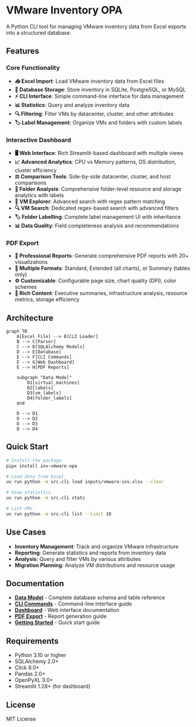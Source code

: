 # VMware Inventory OPA

A Python CLI tool for managing VMware inventory data from Excel exports into a structured database.

## Features

### Core Functionality
- **📥 Excel Import**: Load VMware inventory data from Excel files
- **💾 Database Storage**: Store inventory in SQLite, PostgreSQL, or MySQL
- **⚡ CLI Interface**: Simple command-line interface for data management
- **📊 Statistics**: Query and analyze inventory data
- **🔍 Filtering**: Filter VMs by datacenter, cluster, and other attributes
- **🏷️ Label Management**: Organize VMs and folders with custom labels

### Interactive Dashboard
- **🖥️ Web Interface**: Rich Streamlit-based dashboard with multiple views
- **📈 Advanced Analytics**: CPU vs Memory patterns, OS distribution, cluster efficiency
- **⚖️ Comparison Tools**: Side-by-side datacenter, cluster, and host comparisons
- **📁 Folder Analysis**: Comprehensive folder-level resource and storage analytics with labels
- **🔎 VM Explorer**: Advanced search with regex pattern matching
- **🔍 VM Search**: Dedicated regex-based search with advanced filters
- **🏷️ Folder Labelling**: Complete label management UI with inheritance
- **📊 Data Quality**: Field completeness analysis and recommendations

### PDF Export
- **📄 Professional Reports**: Generate comprehensive PDF reports with 20+ visualizations
- **🎨 Multiple Formats**: Standard, Extended (all charts), or Summary (tables only)
- **⚙️ Customizable**: Configurable page size, chart quality (DPI), color schemes
- **📑 Rich Content**: Executive summaries, infrastructure analysis, resource metrics, storage efficiency

## Architecture

```mermaid
graph TB
    A[Excel File] --> B[CLI Loader]
    B --> C[Parser]
    C --> D[SQLAlchemy Models]
    D --> E[Database]
    E --> F[CLI Commands]
    E --> G[Web Dashboard]
    E --> H[PDF Reports]
    
    subgraph "Data Model"
        D1[virtual_machines] 
        D2[labels]
        D3[vm_labels]
        D4[folder_labels]
    end
    
    D --> D1
    D --> D2
    D --> D3
    D --> D4
```

## Quick Start

```bash
# Install the package
pipx install inv-vmware-opa

# Load data from Excel
uv run python -m src.cli load inputs/vmware-inv.xlsx --clear

# View statistics
uv run python -m src.cli stats

# List VMs
uv run python -m src.cli list --limit 10
```

## Use Cases

- **Inventory Management**: Track and organize VMware infrastructure
- **Reporting**: Generate statistics and reports from inventory data
- **Analysis**: Query and filter VMs by various attributes
- **Migration Planning**: Analyze VM distributions and resource usage

## Documentation

- **[Data Model](data-model.md)** - Complete database schema and table reference
- **[CLI Commands](user-guide/cli-commands.md)** - Command-line interface guide
- **[Dashboard](user-guide/dashboard.md)** - Web interface documentation
- **[PDF Export](user-guide/pdf-export.md)** - Report generation guide
- **[Getting Started](getting-started/quickstart.md)** - Quick start guide

## Requirements

- Python 3.10 or higher
- SQLAlchemy 2.0+
- Click 8.0+
- Pandas 2.0+
- OpenPyXL 3.0+
- Streamlit 1.28+ (for dashboard)

## License

MIT License
